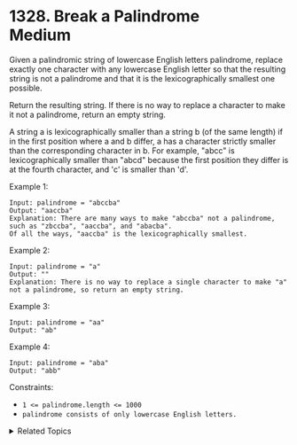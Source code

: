 # 1328. Break a Palindrome<br> Medium

Given a palindromic string of lowercase English letters palindrome, replace exactly one character with any lowercase English letter so that the resulting string is not a palindrome and that it is the lexicographically smallest one possible.

Return the resulting string. If there is no way to replace a character to make it not a palindrome, return an empty string.

A string a is lexicographically smaller than a string b (of the same length) if in the first position where a and b differ, a has a character strictly smaller than the corresponding character in b. For example, "abcc" is lexicographically smaller than "abcd" because the first position they differ is at the fourth character, and 'c' is smaller than 'd'.

Example 1:

```
Input: palindrome = "abccba"
Output: "aaccba"
Explanation: There are many ways to make "abccba" not a palindrome, such as "zbccba", "aaccba", and "abacba".
Of all the ways, "aaccba" is the lexicographically smallest.
```

Example 2:

```
Input: palindrome = "a"
Output: ""
Explanation: There is no way to replace a single character to make "a" not a palindrome, so return an empty string.
```

Example 3:

```
Input: palindrome = "aa"
Output: "ab"
```

Example 4:

```
Input: palindrome = "aba"
Output: "abb"
```

Constraints:

- `1 <= palindrome.length <= 1000`
- `palindrome consists of only lowercase English letters.`

<details>

<summary> Related Topics </summary>

-   `String`
-   `Greedy`

</details>
